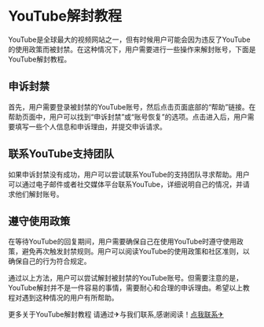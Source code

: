 # YouTube解封教程

YouTube是全球最大的视频网站之一，但有时候用户可能会因为违反了YouTube的使用政策而被封禁。在这种情况下，用户需要进行一些操作来解封账号，下面是YouTube解封教程。

## 申诉封禁

首先，用户需要登录被封禁的YouTube账号，然后点击页面底部的“帮助”链接。在帮助页面中，用户可以找到“申诉封禁”或“账号恢复”的选项。点击进入后，用户需要填写一些个人信息和申诉理由，并提交申诉请求。

## 联系YouTube支持团队

如果申诉封禁没有成功，用户可以尝试联系YouTube的支持团队寻求帮助。用户可以通过电子邮件或者社交媒体平台联系YouTube，详细说明自己的情况，并请求他们解封账号。

## 遵守使用政策

在等待YouTube的回复期间，用户需要确保自己在使用YouTube时遵守使用政策，避免再次触发封禁规则。用户可以阅读YouTube的使用政策和社区准则，以确保自己的行为符合规定。

通过以上方法，用户可以尝试解封被封禁的YouTube账号。但需要注意的是，YouTube解封并不是一件容易的事情，需要耐心和合理的申诉理由。希望以上教程对遇到这种情况的用户有所帮助。

更多关于YouTube解封教程 请通过✈与我们联系,感谢阅读！[点我联系✈](https://www.G208.com)